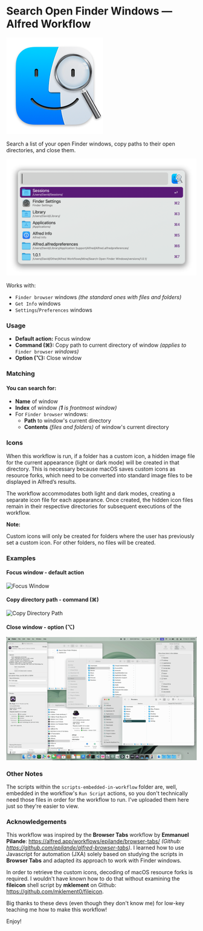 # Search Open Finder Windows — Alfred Workflow

![Focus Window](icon.png)

Search a list of your open Finder windows, copy paths to their open directories, and close them.

![Focus Window](resources/media/preview.png)

Works with:

* `Finder browser` windows *(the standard ones with files and folders)*
* `Get Info` windows
* `Settings`/`Preferences` windows

### Usage

* **Default action:** Focus window
* **Command (⌘):** Copy path to current directory of window *(applies to* `Finder browser` *windows)*
* **Option (⌥):** Close window

### Matching

#### You can search for:

* **Name** of window
* **Index** of window *(**1** is frontmost window)*
* For `Finder browser` windows:
  * **Path** to window's current directory
  * **Contents** *(files and folders)* of window's current directory

### Icons

When this workflow is run, if a folder has a custom icon, a hidden image file for the current appearance (light or dark mode) will be created in that directory. This is necessary because macOS saves custom icons as resource forks, which need to be converted into standard image files to be displayed in Alfred’s results.

The workflow accommodates both light and dark modes, creating a separate icon file for each appearance. Once created, the hidden icon files remain in their respective directories for subsequent executions of the workflow.

**Note:**

Custom icons will only be created for folders where the user has previously set a custom icon. For other folders, no files will be created.

### Examples

#### Focus window - default action

![Focus Window](resources/media/focus-window.gif)

#### Copy directory path - command (⌘)

![Copy Directory Path](resources/media/copy-directory-path.gif)

#### Close window - option (⌥)

![Close Window](resources/media/close-window.gif)

### Other Notes

The scripts within the `scripts-embedded-in-workflow` folder are, well, embedded in the workflow's `Run Script` actions, so you don't technically need those files in order for the workflow to run. I've uploaded them here just so they're easier to view.

### Acknowledgements

This workflow was inspired by the **Browser Tabs** workflow by **Emmanuel Pilande**: https://alfred.app/workflows/epilande/browser-tabs/ *(Github: https://github.com/epilande/alfred-browser-tabs)*. I learned how to use Javascript for automation (JXA) solely based on studying the scripts in **Browser Tabs** and adapted its approach to work with Finder windows.

In order to retrieve the custom icons, decoding of macOS resource forks is required. I wouldn't have known how to do that without examining the **fileicon** shell script by **mklement** on Github: https://github.com/mklement0/fileicon.

Big thanks to these devs (even though they don't know me) for low-key teaching me how to make this workflow!

Enjoy!
